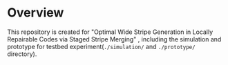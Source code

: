 # Overview

This repository is created for "Optimal Wide Stripe Generation in Locally Repairable Codes via Staged Stripe Merging" , including the simulation and prototype for testbed experiment(`./simulation/` and `./prototype/` directory).
